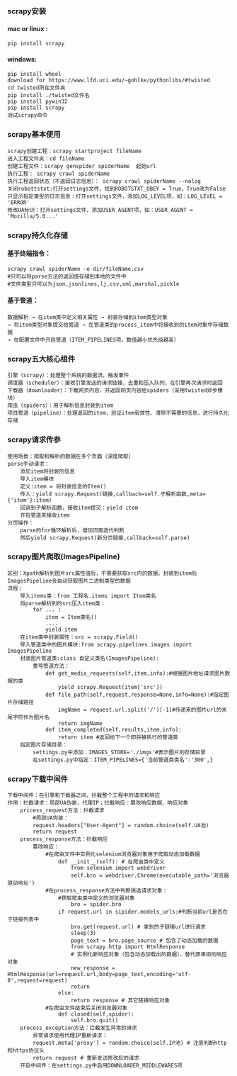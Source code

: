 ### scrapy安装
#### mac or linux : 
	pip install scrapy
#### windows:
	pip install wheel
	download for https://www.lfd.uci.edu/~gohlke/pythonlibs/#twisted
	cd twisted所在文件夹
	pip install ./twisted文件名
	pip install pywin32
	pip install scrapy
	测试scrapy命令

### scrapy基本使用
	scrapy创建工程：scrapy startproject fileName
	进入工程文件夹：cd fileName
	创建工程文件：scrapy genspider spiderName  起始url
	执行工程： scrapy crawl spiderName
	执行工程返回状态（不返回日志信息）： scrapy crawl spiderName --nolog
	关闭robottstxt:打开settings文件，找到ROBOTSTXT_OBEY = True，True改为False
	只显示指定类型的日志信息：打开settings文件，添加LOG_LEVEL项，如：LOG_LEVEL = 'ERROR'
	修改UA标识：打开settings文件，添加USER_AGENT项，如：USER_AGENT =  'Mozilla/5.0...'

### scrapy持久化存储
#### 基于终端指令：
	scrapy crawl spiderName -o dir/fileName.csv
	#只可以将parse方法的返回值存储到本地的文件中
	#文件类型只可以为json,jsonlines,lj,csv,xml,marshal,pickle
#### 基于管道：
	数据解析 → 在item类中定义相关属性 → 封装存储到item类型对象 
	→ 将item类型对象提交给管道 → 在管道类的process_item中将接收到的item对象中存储数据
	→ 在配置文件中开启管道（ITEM_PIPELINES项，数值越小优先级越高）

### scrapy五大核心组件
	引擎（scrapy）：处理整个系统的数据流、触发事件
	调度器（scheduler）：接收引擎发送的请求链接，去重和压入队列，在引擎再次请求时返回
	下载器（downloader）：下载网页内容，并返回网页内容给spiders（采用twisted异步模块）
	爬虫（spiders）：用于解析信息封装到item
	项目管道（pipeline）：处理返回的item，验证item有效性、清除不需要的信息，进行持久化存储

### scrapy请求传参
	使用场景：爬取和解析的数据在多个页面（深度爬取）
	parse手动请求：
		添加item将封装的信息
		导入item模块
		定义:item = 将封装信息的Item()
		传入：yield scrapy.Request(链接,callback=self.子解析函数,meta={'item'}:item)
		回调到子解析函数，接收item提交：yield item
		开启管道来接收item
	分页操作：
		parse的for循环解析后，增加页面迭代判断
		然后yield scrapy.Request(新分页链接,callback=self.parse)

### scrapy图片爬取(ImagesPipeline)
	区别：Xpath解析到图片src属性值后，不需要获取src内的数据，封装到item后ImagesPipeline会自动获取图片二进制类型的数据
	流程：
		导入items类：from 工程名.items import Item类名
		将parse解析到的src压入item类：
			for ... :
				item = Item类名()
				....
				yield item
		在item类中封装属性：src = scrapy.Field()
		导入管道类中的图片模块:from scrapy.pipelines.images import ImagesPipeline
		封装图片管道类:class 自定义类名(ImagesPipeline):
			重写管道方法：
				def get_media_requests(self,item,info):#根据图片地址请求图片数据的类
					yield scrapy.Request(item['src'])
				def file_path(self,request,response=None,info=None):#指定图片存储路径
					imgName = request.url.split('/')[-1]#传递来的图片url的末尾字符作为图片名
					return imgName
				def item_completed(self,results,item,info):
					return item #返回给下一个即将被执行的管道类
		指定图片存储目录：
			settings.py中添加：IMAGES_STORE='./imgs'#表示图片的存储目录
			在settings.py中指定：ITEM_PIPELINES={'当前管道类类名':'300',}

### scrapy下载中间件
	下载中间件：在引擎和下载器之间，拦截整个工程中的请求和响应
	作用：拦截请求：局部UA伪装，代理IP；拦截响应：篡改响应数据、响应对象
		pricess_request方法：拦截请求
			#局部UA伪装：
			request.headers["User-Agent"] = random.choice(self.UA池)
			return request
		process_response方法：拦截响应
			篡改响应：
				#在爬虫文件中实例化selenium浏览器对象用于爬取动态加载数据
					def __init__(self): # 在爬虫类中定义
						from selenium import webdriver
						self.bro = webdriver.Chrome(executable_path='浏览器驱动地址')
				#在process_response方法中判断挑选请求对象：
					#获取爬虫类中定义的浏览器对象
						bro = spider.bro
					if request.url in sipider.models_urls:#判断当前url是否在子链接列表中
						bro.get(request.url) # 拿到的子链接url进行请求
						sleep(3)
						page_text = bro.page_source # 包含了动态加载的数据
						from scrapy.http import HtmlResponse
						# 实例化新响应对象（包含动态加载出的数据），替代原来旧的响应对象			
						new_response = HtmlResponse(url=request.url,body=page_text,encoding='utf-8',request=request)
						return 
					else: 
						return response # 其它链接响应对象
				#在爬虫文件结束后关闭浏览器对象
					def closed(self,spider):
						self.bro.quit()
		process_exception方法：拦截发生异常的请求
			异常请求使用代理IP重新请求：
			request.meta['proxy'] = random.choice(self.IP池) # 注意判断http和https协议头
			return request # 重新发送修改后的请求
		开启中间件：在settings.py中启用DOWNLOADER_MIDDLEWARES项
